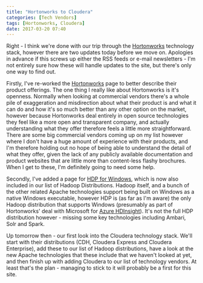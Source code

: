 ```yaml
---
title: "Hortonworks to Cloudera"
categories: [Tech Vendors]
tags: [Hortonworks, Cloudera]
date: 2017-03-20 07:40
---
```

Right - I think we're done with our trip through the [Hortonworks](/tech-vendors/hortonworks) technology stack, however there are two updates today before we move on.  Apologies in advance if this screws up either the RSS feeds or e-mail newsletters - I'm not entirely sure how these will handle updates to the site, but there's only one way to find out.
<!--more-->

Firstly, I've re-worked the [Hortonworks](/tech-vendors/hortonworks) page to better describe their product offerings.  The one thing I really like about Hortonworks is it's openness.  Normally when looking at commercial vendors there's a whole pile of exaggeration and misdirection about what their product is and what it can do and how it's so much better than any other option on the market, however because Hortonworks deal entirely in open source technologies they feel like a more open and transparent company, and actually understanding what they offer therefore feels a little more straightforward.  There are some big commercial vendors coming up on my list however where I don't have a huge amount of experience with their products, and I'm therefore holding out no hope of being able to understand the detail of what they offer, given the lack of any publicly available documentation and product websites that are little more than content-less flashy brochures. When I get to these, I'm definitely going to need some help.

Secondly, I've added a page for [HDP for Windows](/technologies/hortonworks-data-platform-for-windows), which is now also included in our list of Hadoop Distributions.  Hadoop itself, and a bunch of the other related Apache technologies support being built on Windows as a native Windows executable, however HDP is (as far as I'm aware) the only Hadoop distribution that supports Windows (presumably as part of Hortonworks' deal with Microsoft for [Azure HDInsight](/technologies/azure-hdinsight/)).  It's not the full HDP distribution however - missing some key technologies including Ambari, Solr and Spark.

Up tomorrow then - our first look into the Cloudera technology stack.  We'll start with their distributions (CDH, Cloudera Express and Cloudera Enterprise), add these to our list of Hadoop distributions, have a look at the new Apache technologies that these include that we haven't looked at yet, and then finish up with adding Cloudera to our list of technology vendors.  At least that's the plan - managing to stick to it will probably be a first for this site.